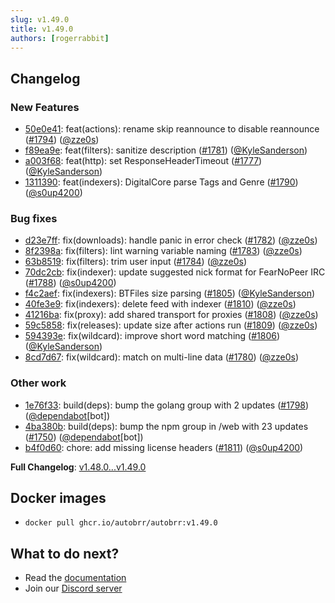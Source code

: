```yaml
---
slug: v1.49.0
title: v1.49.0
authors: [rogerrabbit]
---
```

## Changelog


### New Features


* [50e0e41](https://github.com/autobrr/autobrr/commit/50e0e419e039914c6b2085346fbb93e1fb0354f1): feat(actions): rename skip reannounce to disable reannounce ([\#1794](https://github.com/autobrr/autobrr/pull/1794)) ([@zze0s](https://github.com/zze0s))
* [f89ea9e](https://github.com/autobrr/autobrr/commit/f89ea9e2ff1b14e44478f6561e31df31ece17ca8): feat(filters): sanitize description ([\#1781](https://github.com/autobrr/autobrr/pull/1781)) ([@KyleSanderson](https://github.com/KyleSanderson))
* [a003f68](https://github.com/autobrr/autobrr/commit/a003f68f92d27dffcc86361808511042a49ece30): feat(http): set ResponseHeaderTimeout ([\#1777](https://github.com/autobrr/autobrr/pull/1777)) ([@KyleSanderson](https://github.com/KyleSanderson))
* [1311390](https://github.com/autobrr/autobrr/commit/13113907b23a806987c0920cf06c6dc7ba335710): feat(indexers): DigitalCore parse Tags and Genre ([\#1790](https://github.com/autobrr/autobrr/pull/1790)) ([@s0up4200](https://github.com/s0up4200))


### Bug fixes


* [d23e7ff](https://github.com/autobrr/autobrr/commit/d23e7ffca69684b64745c7b3bdab8dcbd61e6d4d): fix(downloads): handle panic in error check ([\#1782](https://github.com/autobrr/autobrr/pull/1782)) ([@zze0s](https://github.com/zze0s))
* [8f2398a](https://github.com/autobrr/autobrr/commit/8f2398a627d70759039331bec41d7c71d28a6b26): fix(filters): lint warning variable naming ([\#1783](https://github.com/autobrr/autobrr/pull/1783)) ([@zze0s](https://github.com/zze0s))
* [63b8519](https://github.com/autobrr/autobrr/commit/63b8519bd9da5d9f7e3e7aad6e3611049c1f083a): fix(filters): trim user input ([\#1784](https://github.com/autobrr/autobrr/pull/1784)) ([@zze0s](https://github.com/zze0s))
* [70dc2cb](https://github.com/autobrr/autobrr/commit/70dc2cb6c079e0ff9fb58f7966d2d72200a53ec6): fix(indexer): update suggested nick format for FearNoPeer IRC ([\#1788](https://github.com/autobrr/autobrr/pull/1788)) ([@s0up4200](https://github.com/s0up4200))
* [f4c2aef](https://github.com/autobrr/autobrr/commit/f4c2aef38c6e8b0c3a5823135f544a7ffbf63533): fix(indexers): BTFiles size parsing ([\#1805](https://github.com/autobrr/autobrr/pull/1805)) ([@KyleSanderson](https://github.com/KyleSanderson))
* [40fe3e9](https://github.com/autobrr/autobrr/commit/40fe3e9f54d8b0f526c0d79d826737d61acdf91d): fix(indexers): delete feed with indexer ([\#1810](https://github.com/autobrr/autobrr/pull/1810)) ([@zze0s](https://github.com/zze0s))
* [41216ba](https://github.com/autobrr/autobrr/commit/41216babe6c4679cbc73384a1abc0dec1b87d0c7): fix(proxy): add shared transport for proxies ([\#1808](https://github.com/autobrr/autobrr/pull/1808)) ([@zze0s](https://github.com/zze0s))
* [59c5858](https://github.com/autobrr/autobrr/commit/59c5858bf08b483867bba98746b819539ef45fff): fix(releases): update size after actions run ([\#1809](https://github.com/autobrr/autobrr/pull/1809)) ([@zze0s](https://github.com/zze0s))
* [594393e](https://github.com/autobrr/autobrr/commit/594393eaaf05a80333b30c013e4c249358df1596): fix(wildcard): improve short word matching ([\#1806](https://github.com/autobrr/autobrr/pull/1806)) ([@KyleSanderson](https://github.com/KyleSanderson))
* [8cd7d67](https://github.com/autobrr/autobrr/commit/8cd7d67cee3b2087b7cf4d3df8a23cd7d9f1713f): fix(wildcard): match on multi\-line data ([\#1780](https://github.com/autobrr/autobrr/pull/1780)) ([@zze0s](https://github.com/zze0s))


### Other work


* [1e76f33](https://github.com/autobrr/autobrr/commit/1e76f33e47252d26e4fd2486e386ea14ea619e01): build(deps): bump the golang group with 2 updates ([\#1798](https://github.com/autobrr/autobrr/pull/1798)) ([@dependabot](https://github.com/dependabot)\[bot])
* [4ba380b](https://github.com/autobrr/autobrr/commit/4ba380b8ea2839eea8b3b867bfe48fb8b0e4c048): build(deps): bump the npm group in /web with 23 updates ([\#1750](https://github.com/autobrr/autobrr/pull/1750)) ([@dependabot](https://github.com/dependabot)\[bot])
* [b4f0d60](https://github.com/autobrr/autobrr/commit/b4f0d60b9bbacebd862653a5e12ce96d4c6949a5): chore: add missing license headers ([\#1811](https://github.com/autobrr/autobrr/pull/1811)) ([@s0up4200](https://github.com/s0up4200))


**Full Changelog**: [v1\.48\.0\...v1\.49\.0](https://github.com/autobrr/autobrr/compare/v1.48.0...v1.49.0)


## Docker images


* `docker pull ghcr.io/autobrr/autobrr:v1.49.0`


## What to do next?


* Read the [documentation](https://autobrr.com)
* Join our [Discord server](https://discord.gg/WQ2eUycxyT)
